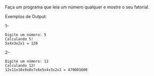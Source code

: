 Faça um programa que leia um número qualquer e mostre o seu fatorial.

Exemplos de Output:

1-
~~~
Digite um número: 5
Calculando 5!
5x4x3x2x1 = 120
~~~
2-
~~~
Digite um número: 12
Calculando 12!
12x11x10x9x8x7x6x5x4x3x2x1 = 479001600
~~~